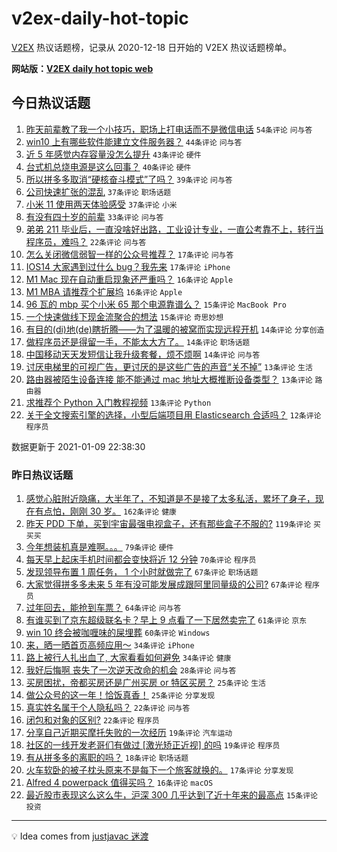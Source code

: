 # v2ex-daily-hot-topic

[V2EX](https://www.v2ex.com/) 热议话题榜，记录从 2020-12-18 日开始的 V2EX 热议话题榜单。

**网站版：[V2EX daily hot topic web](https://realleonardo.github.io/v2ex-daily-hot-topic-web/)**

## 今日热议话题

<!-- TODAY BEGIN -->

1. [昨天前辈教了我一个小技巧，职场上打电话而不是微信电话](https://www.v2ex.com/t/743241) `54条评论` `问与答`
1. [win10 上有哪些软件能建立文件服务器？](https://www.v2ex.com/t/743247) `44条评论` `问与答`
1. [近 5 年感觉内存容量没怎么提升](https://www.v2ex.com/t/743337) `43条评论` `硬件`
1. [台式机总烧电源是这么回事？](https://www.v2ex.com/t/743336) `40条评论` `硬件`
1. [所以拼多多取消“硬核奋斗模式”了吗？](https://www.v2ex.com/t/743280) `39条评论` `问与答`
1. [公司快速扩张的混乱](https://www.v2ex.com/t/743238) `37条评论` `职场话题`
1. [小米 11 使用两天体验感受](https://www.v2ex.com/t/743257) `37条评论` `小米`
1. [有没有四十岁的前辈](https://www.v2ex.com/t/743242) `33条评论` `问与答`
1. [弟弟 211 毕业后，一直没啥好出路，工业设计专业，一直公考靠不上，转行当程序员，难吗？](https://www.v2ex.com/t/743322) `22条评论` `问与答`
1. [怎么关闭微信弱智一样的公众号推荐？](https://www.v2ex.com/t/743256) `17条评论` `问与答`
1. [IOS14 大家遇到过什么 bug？我先来](https://www.v2ex.com/t/743244) `17条评论` `iPhone`
1. [M1 Mac 现在自动重启现象还严重吗？](https://www.v2ex.com/t/743405) `16条评论` `Apple`
1. [M1 MBA 请推荐个扩展坞](https://www.v2ex.com/t/743346) `16条评论` `Apple`
1. [96 瓦的 mbp 买个小米 65 那个电源靠谱么？](https://www.v2ex.com/t/743305) `15条评论` `MacBook Pro`
1. [一个快速做线下现金流聚合的想法](https://www.v2ex.com/t/743271) `15条评论` `奇思妙想`
1. [有目的(di)地(de)瞎折腾——为了温暖的被窝而实现远程开机](https://www.v2ex.com/t/743387) `14条评论` `分享创造`
1. [做程序员还是得留一手，不能太大方了。](https://www.v2ex.com/t/743319) `14条评论` `职场话题`
1. [中国移动天天发短信让我升级套餐，烦不烦啊](https://www.v2ex.com/t/743291) `14条评论` `问与答`
1. [讨厌电梯里的可视广告，更讨厌的是这些广告的声音“关不掉”](https://www.v2ex.com/t/743413) `13条评论` `生活`
1. [路由器被陌生设备连接 能不能通过 mac 地址大概推断设备类型？](https://www.v2ex.com/t/743392) `13条评论` `路由器`
1. [求推荐个 Python 入门教程视频](https://www.v2ex.com/t/743239) `13条评论` `Python`
1. [关于全文搜索引擎的选择，小型后端项目用 Elasticsearch 合适吗？](https://www.v2ex.com/t/743402) `12条评论` `程序员`

数据更新于 2021-01-09 22:38:30

<!-- TODAY END -->

### 昨日热议话题

<!-- YESTERDAY BEGIN -->

1. [感觉心脏附近隐痛，大半年了，不知道是不是接了太多私活，累坏了身子，现在有点怕，刚刚 30 岁。](https://www.v2ex.com/t/742776) `162条评论` `健康`
1. [昨天 PDD 下单，买到宇宙最强电视盒子，还有那些盒子不服的?](https://www.v2ex.com/t/742785) `119条评论` `买买买`
1. [今年想装机真是难啊。。。](https://www.v2ex.com/t/742771) `79条评论` `硬件`
1. [每天早上起床手机时间都会变快将近 12 分钟](https://www.v2ex.com/t/742996) `70条评论` `程序员`
1. [发现领导布置 1 周任务， 1 个小时就做完了](https://www.v2ex.com/t/742811) `67条评论` `职场话题`
1. [大家觉得拼多多未来 5 年有没可能发展成跟阿里同量级的公司?](https://www.v2ex.com/t/742966) `67条评论` `程序员`
1. [过年回去，能抢到车票？](https://www.v2ex.com/t/742817) `64条评论` `问与答`
1. [有谁买到了京东超级联名卡？早上 9 点看了一下居然卖完了](https://www.v2ex.com/t/742772) `61条评论` `京东`
1. [win 10 终会被咖喱味的屎埋葬](https://www.v2ex.com/t/742850) `60条评论` `Windows`
1. [来，晒一晒首页高频应用～](https://www.v2ex.com/t/743187) `34条评论` `iPhone`
1. [路上被行人扎出血了, 大家看看如何避免](https://www.v2ex.com/t/743185) `34条评论` `健康`
1. [我好后悔啊 丧失了一次逆天改命的机会](https://www.v2ex.com/t/742946) `28条评论` `问与答`
1. [买房困扰，帝都买房还是广州买房 or 特区买房？](https://www.v2ex.com/t/743142) `25条评论` `生活`
1. [做公众号的这一年！恰饭真香！](https://www.v2ex.com/t/742900) `25条评论` `分享发现`
1. [真实姓名属于个人隐私吗？](https://www.v2ex.com/t/743201) `22条评论` `问与答`
1. [闭包和对象的区别?](https://www.v2ex.com/t/743103) `22条评论` `程序员`
1. [分享自己近期买摩托失败的一次经历](https://www.v2ex.com/t/743026) `19条评论` `汽车运动`
1. [社区的一线开发老哥们有做过 [激光矫正近视] 的吗](https://www.v2ex.com/t/742764) `19条评论` `程序员`
1. [有从拼多多的离职的吗？](https://www.v2ex.com/t/743113) `18条评论` `职场话题`
1. [火车软卧的被子枕头原来不是每下一个旅客就换的。](https://www.v2ex.com/t/743012) `17条评论` `分享发现`
1. [Alfred 4 powerpack 值得买吗？](https://www.v2ex.com/t/743198) `16条评论` `macOS`
1. [最近股市表现这么这么牛，沪深 300 几乎达到了近十年来的最高点](https://www.v2ex.com/t/743019) `15条评论` `投资`

<!-- YESTERDAY END -->

---

💡 Idea comes from [justjavac 迷渡](https://github.com/justjavac/)
